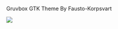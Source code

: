 Gruvbox GTK Theme
By Fausto-Korpsvart

 <img src="[[https://img.shields.io/github/license/adi1090x/rofi?style=for-the-badge](https://images.pling.com/img/00/00/50/03/00/1681313/gruvbox-rounded-buttons-21.png)https://images.pling.com/img/00/00/50/03/00/1681313/gruvbox-rounded-buttons-21.png](https://raw.githubusercontent.com/Fausto-Korpsvart/Gruvbox-GTK-Theme/master/extra/screenshoots/Gruvbox-2.png)https://raw.githubusercontent.com/Fausto-Korpsvart/Gruvbox-GTK-Theme/master/extra/screenshoots/Gruvbox-2.png">
